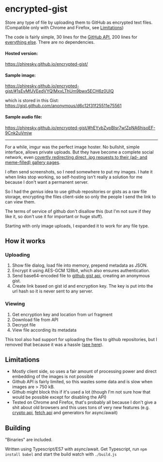 # encrypted-gist

Store any type of file by uploading them to GitHub as encrypted text files. (Compatible only with Chrome and Firefox, see [Limitations](#limitations))

The code is fairly simple, 30 lines for the [GitHub API](src/github.ts), 200 lines for [everything else](src/main.ts). There are no dependencies.

#### Hosted version:

https://phiresky.github.io/encrypted-gist/

#### Sample image:

https://phiresky.github.io/encrypted-gist/#1sEvMfJVEedVYQ!MxxLThUm9bwx5ECH6z0UlQ

which is stored in this Gist: https://gist.github.com/anonymous/d6c12f31f25511e75561

#### Sample audio file:

https://phiresky.github.io/encrypted-gist/#hEYvbZypBIsr7w!ZpNA6hisoEF-9Cnk2uVmjw

---

For a while, imgur was the perfect image hoster. No bullshit, simple interface, allows private uploads.
But they have become a complete social network, even [covertly redirecting direct .jpg requests to their
(ad- and meme-filled) gallery pages](http://minimaxir.com/2014/02/moved-temporarily/).

I often send screenshots, so I need somewhere to put my images. I hate it when links stop working, so
self-hosting isn't really a solution for me because I don't want a permanent server.

So I had the *genius* idea to use github repositories or gists as a raw file storage, encrypting the 
files client-side so only the people I send the link to can view them.

The terms of service of github don't disallow this (but I'm not sure if they like it, so don't use it for important or huge stuff).

Starting with only image uploads, I expanded it to work for any file type.

## How it works

### Uploading

1. Show file dialog, load file into memory, prepend metadata as JSON.
3. Encrypt it using AES-GCM 128bit, which also ensures authentication.
4. Send base64-encoded file to [github gist api](https://developer.github.com/v3/gists/), creating an anonymous gist.
5. Create link based on gist id and encryption key. The key is put into the url hash so it is never sent to any server.

### Viewing

1. Get encryption key and location from url fragment
2. Download file from API
3. Decrypt file
3. View file according its metadata

This tool also had support for uploading the files to github repositories, 
but I removed that because it was a hassle ([see here](https://github.com/phiresky/encrypted-gist/commit/5fdd0aa003d97bc2e5d8c548a9f7b4a714406a24)).

## Limitations

* Mostly client side, so uses a fair amount of processing power and direct embedding of the images is not possible
* Github API is fairly limited, so this wastes some data and is slow when images are > 750 kB.
* Github might block this if it's used a lot (though I'm not sure how that would be possible except for disabling the API)
* Tested on Chrome and Firefox, that's probably all because I don't give a shit about old browsers and this uses tons of very new features 
(e.g. [crypto api](https://developer.mozilla.org/en-US/docs/Web/API/Crypto),
[fetch api](https://developer.mozilla.org/en/docs/Web/API/Fetch_API) and generators for async/await) 

## Building

"Binaries" are included.

Written using Typescript/ES7 with async/await. Get Typescript, run `npm install babel` and start the build watch with `./build.js`
